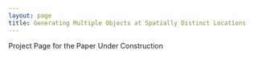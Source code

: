 ```yaml
---
layout: page
title: Generating Multiple Objects at Spatially Distinct Locations
---
```


Project Page for the Paper
Under Construction
